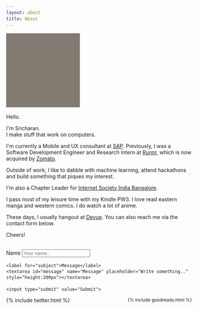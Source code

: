 ```yaml
---
layout: about
title: About
---
```


<div class="about">


<img id="profile" src="/assets/profile.gif" width="200" height="200">

Hello.

<p>I'm Sricharan.
<br/>
I make stuff that work on computers. </p>


<p>I'm currently a Mobile and UX consultant at <a href="http://sap.com">SAP</a>. Previously, I was a Software Development Engineer and Research Intern at <a href="http://runnr.in">Runnr</a>, which is now acquired by <a href="https://www.zomato.com">Zomato</a>.</p>

<p>Outside of work, I like to dabble with machine learning, attend hackathons and build something that piques my interest.</p>

<p>I'm also a Chapter Leader for <a href="http://isocblr.org">Internet Society India Bangalore</a>.</p>

<p>I pass most of my leisure time with my Kindle PW3. I love read eastern manga and western comics. I do watch a lot of anime.</p>

<p>These days, I usually hangout at <a href="http://devup.in">Devup</a>. You can also reach me via the contact form below.</p>

<p>Cheers!</p>
<br/>


<div class="contact-me">
	<div class="container">
  <form action="mailto:sricharan.chiruvolu@gmail.com?subject=Hello! Sricharan." method="post" enctype="text/plain">
    <label for="fname">Name</label>
    <input type="text" id="fname" name="Name" placeholder="Your name..">

    <label for="subject">Message</label>
    <textarea id="message" name="Message" placeholder="Write something.." style="height:200px"></textarea>

    <input type="submit" value="Submit">

  </form>
</div>
	
</div>

<!-- <hr/> -->


<div style="float:left;">
{% include twitter.html %}
</div>
<div style="float:right; font-size: 12px !important">
{% include goodreads.html %}
</div>
<br/>












